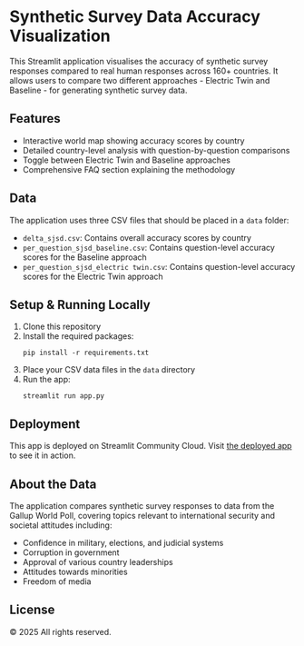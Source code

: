 # Synthetic Survey Data Accuracy Visualization

This Streamlit application visualises the accuracy of synthetic survey responses compared to real human responses across 160+ countries. It allows users to compare two different approaches - Electric Twin and Baseline - for generating synthetic survey data.

## Features

- Interactive world map showing accuracy scores by country
- Detailed country-level analysis with question-by-question comparisons
- Toggle between Electric Twin and Baseline approaches
- Comprehensive FAQ section explaining the methodology

## Data

The application uses three CSV files that should be placed in a `data` folder:

- `delta_sjsd.csv`: Contains overall accuracy scores by country
- `per_question_sjsd_baseline.csv`: Contains question-level accuracy scores for the Baseline approach
- `per_question_sjsd_electric twin.csv`: Contains question-level accuracy scores for the Electric Twin approach

## Setup & Running Locally

1. Clone this repository
2. Install the required packages:
   ```
   pip install -r requirements.txt
   ```
3. Place your CSV data files in the `data` directory
4. Run the app:
   ```
   streamlit run app.py
   ```

## Deployment

This app is deployed on Streamlit Community Cloud. Visit [the deployed app](https://et-maps.streamlit.app/) to see it in action.

## About the Data

The application compares synthetic survey responses to data from the Gallup World Poll, covering topics relevant to international security and societal attitudes including:

- Confidence in military, elections, and judicial systems
- Corruption in government
- Approval of various country leaderships
- Attitudes towards minorities
- Freedom of media

## License

© 2025 All rights reserved.
